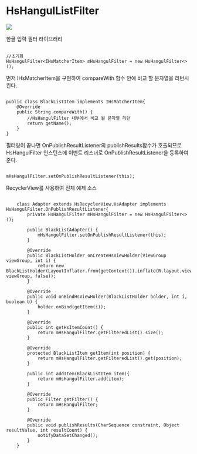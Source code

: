 # HsHangulListFilter

[![](https://jitpack.io/v/hsbaewa/HsHangulListFilter.svg)](https://jitpack.io/#hsbaewa/HsHangulListFilter)

한글 입력 필터 라이브러리


<pre><code>
//초기화
HsHangulFilter&lt;IHsMatcherItem&gt; mHsHangulFilter = new HsHangulFilter<>();
</code></pre>
먼저 IHsMatcherItem을 구현하여 compareWith 함수 안에 비교 할 문자열을 리턴시킨다.

<pre><code>
public class BlackListItem implements IHsMatcherItem{
    @Override
    public String compareWith() {
        //HsHangulFilter 내부에서 비교 될 문자열 리턴
        return getName();
    }
}
</code></pre>

필터링이 끝나면 OnPublishResultListener의 publishResults함수가 호출되므로 HsHangulFilter 인스턴스에 이벤트 리스너로 OnPublishResultListener을 등록하여 준다.
<pre><code>
mHsHangulFilter.setOnPublishResultListener(this);
</code></pre>

RecyclerView를 사용하여 전체 예제 소스
<pre><code>
    class Adapter extends HsRecyclerView.HsAdapter<Holder> implements HsHangulFilter.OnPublishResultListener{
        private HsHangulFilter<Item> mHsHangulFilter = new HsHangulFilter<>();

        public BlackListAdapter() {
            mHsHangulFilter.setOnPublishResultListener(this);
        }

        @Override
        public BlackListHolder onCreateHsViewHolder(ViewGroup viewGroup, int i) {
            return new BlackListHolder(LayoutInflater.from(getContext()).inflate(R.layout.viewholder_blacklist, viewGroup, false));
        }

        @Override
        public void onBindHsViewHolder(BlackListHolder holder, int i, boolean b) {
            holder.onBind(getItem(i));
        }

        @Override
        public int getHsItemCount() {
            return mHsHangulFilter.getFilteredList().size();
        }

        @Override
        protected BlackListItem getItem(int position) {
            return mHsHangulFilter.getFilteredList().get(position);
        }

        public int addItem(BlackListItem item){
            return mHsHangulFilter.add(item);
        }

        @Override
        public Filter getFilter() {
            return mHsHangulFilter;
        }

        @Override
        public void publishResults(CharSequence constraint, Object resultValue, int resultCount) {
            notifyDataSetChanged();
        }
    }
</code></pre>